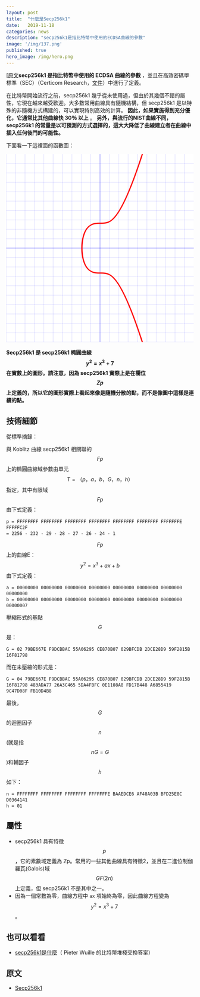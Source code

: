 ```yaml
---
layout: post
title:  "什麼是Secp256k1"
date:   2019-11-18
categories: news
description: "secp256k1是指比特幣中使用的ECDSA曲線的參數"
image: '/img/137.png'
published: true
hero_image: /img/hero.png
---
```


[[原文](http://gavinzhang.work/blockchain/比特币/什么是Secp256k1)**secp256k1 是指比特幣中使用的 ECDSA 曲線的參數** ，並且在高效密碼學標準（SEC）（Certicom Research，[文件](http://www.secg.org/sec2-v2.pdf)）中進行了定義。

<script type="text/javascript" src="http://cdn.mathjax.org/mathjax/latest/MathJax.js?config=default"></script>

在比特幣開始流行之前，secp256k1 幾乎從未使用過，但由於其幾個不錯的屬性，它現在越來越受歡迎。大多數常用曲線具有隨機結構，但 secp256k1 是以特殊的非隨機方式構建的，可以實現特別高效的計算。 **因此，如果實施得到充分優化，它通常比其他曲線快 30％ 以上** 。 **另外，與流行的NIST曲線不同，secp256k1 的常量是以可預測的方式選擇的，這大大降低了曲線建立者在曲線中插入任何後門的可能性。**

下面看一下這裡面的函數圖：

![](/img/136.png)

**Secp256k1 是 secp256k1 橢圓曲線$$y^2 = x^3 + 7$$在實數上的圖形。請注意，因為 secp256k1 實際上是在欄位$$Zp$$上定義的，所以它的圖形實際上看起來像是隨機分散的點，而不是像圖中這樣是連續的點。**

## 技術細節

從標準摘錄：

與 Koblitz 曲線 secp256k1 相關聯的$$Fp$$上的橢圓曲線域參數由單元$$T=（p，a，b，G，n，h）$$指定，其中有限域$$Fp$$由下式定義：

```
p = FFFFFFFF FFFFFFFF FFFFFFFF FFFFFFFF FFFFFFFF FFFFFFFF FFFFFFFE FFFFFC2F
= 2256 - 232 - 29 - 28 - 27 - 26 - 24 - 1
```

$$Fp$$上的曲線E：$$y^2 = x^3 + ax + b$$由下式定義：

```
a = 00000000 00000000 00000000 00000000 00000000 00000000 00000000 00000000
b = 00000000 00000000 00000000 00000000 00000000 00000000 00000000 00000007
```

壓縮形式的基點$$G$$是：

```
G = 02 79BE667E F9DCBBAC 55A06295 CE870B07 029BFCDB 2DCE28D9 59F2815B 16F81798
```

而在未壓縮的形式是：

```
G = 04 79BE667E F9DCBBAC 55A06295 CE870B07 029BFCDB 2DCE28D9 59F2815B 16F81798 483ADA77 26A3C465 5DA4FBFC 0E1108A8 FD17B448 A6855419 9C47D08F FB10D4B8
```

最後，$$G$$的迴圈因子$$n$$(就是指$$nG=G$$)和輔因子$$h$$如下：

```
n = FFFFFFFF FFFFFFFF FFFFFFFF FFFFFFFE BAAEDCE6 AF48A03B BFD25E8C D0364141
h = 01
```

## 屬性

* secp256k1 具有特徵$$p$$，它的素數域定義為 ℤp。常用的一些其他曲線具有特徵2，並且在二進位制伽羅瓦(Galois)域$$GF(2n)$$上定義，但 secp256k1 不是其中之一。
* 因為一個常數為零，曲線方程中 `ax` 項始終為零，因此曲線方程變為$$y^2 = x^3 + 7$$。

## 也可以看看

* [secp256k1是什麼](https://bitcoin.stackexchange.com/questions/21907/what-does-the-curve-used-in-bitcoin-secp256k1-look-like)（ Pieter Wuille 的比特幣堆棧交換答案）

## 原文

* [Secp256k1](https://en.bitcoin.it/wiki/Secp256k1)
